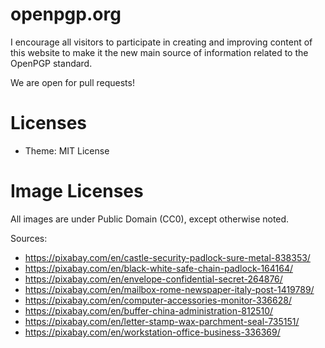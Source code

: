 # openpgp.org

I encourage all visitors to participate in creating and improving content of this website to make it the new main source of information related to the OpenPGP standard.

We are open for pull requests!

# Licenses
* Theme: MIT License

# Image Licenses
All images are under Public Domain (CC0), except otherwise noted.

Sources:
* https://pixabay.com/en/castle-security-padlock-sure-metal-838353/
* https://pixabay.com/en/black-white-safe-chain-padlock-164164/
* https://pixabay.com/en/envelope-confidential-secret-264876/
* https://pixabay.com/en/mailbox-rome-newspaper-italy-post-1419789/
* https://pixabay.com/en/computer-accessories-monitor-336628/
* https://pixabay.com/en/buffer-china-administration-812510/
* https://pixabay.com/en/letter-stamp-wax-parchment-seal-735151/
* https://pixabay.com/en/workstation-office-business-336369/